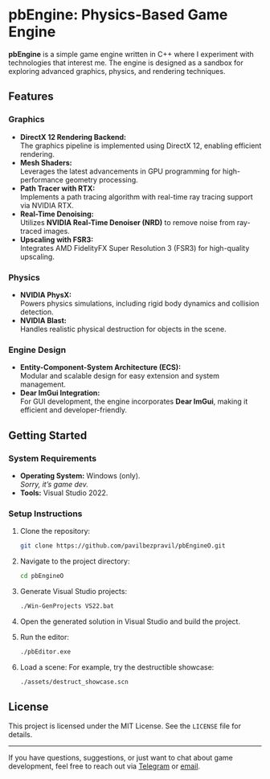 # **pbEngine: Physics-Based Game Engine**

**pbEngine** is a simple game engine written in C++ where I experiment with technologies that interest me. The engine is designed as a sandbox for exploring advanced graphics, physics, and rendering techniques.

## **Features**

### **Graphics**
- **DirectX 12 Rendering Backend:**  
  The graphics pipeline is implemented using DirectX 12, enabling efficient rendering.
- **Mesh Shaders:**  
  Leverages the latest advancements in GPU programming for high-performance geometry processing.
- **Path Tracer with RTX:**  
  Implements a path tracing algorithm with real-time ray tracing support via NVIDIA RTX.
- **Real-Time Denoising:**  
  Utilizes **NVIDIA Real-Time Denoiser (NRD)** to remove noise from ray-traced images.
- **Upscaling with FSR3:**  
  Integrates AMD FidelityFX Super Resolution 3 (FSR3) for high-quality upscaling.

### **Physics**
- **NVIDIA PhysX:**  
  Powers physics simulations, including rigid body dynamics and collision detection.
- **NVIDIA Blast:**  
  Handles realistic physical destruction for objects in the scene.

### **Engine Design**
- **Entity-Component-System Architecture (ECS):**  
  Modular and scalable design for easy extension and system management.
- **Dear ImGui Integration:**  
  For GUI development, the engine incorporates **Dear ImGui**, making it efficient and developer-friendly.

## **Getting Started**

### **System Requirements**
- **Operating System:** Windows (only).  
  _Sorry, it’s game dev._  
- **Tools:** Visual Studio 2022.

### **Setup Instructions**
1. Clone the repository:
   ```bash
   git clone https://github.com/pavilbezpravil/pbEngineO.git
   ```
2. Navigate to the project directory:
   ```bash
   cd pbEngineO
   ```
3. Generate Visual Studio projects:
   ```bash
   ./Win-GenProjects VS22.bat
   ```
4. Open the generated solution in Visual Studio and build the project.

5. Run the editor:
   ```bash
   ./pbEditor.exe
   ```

6. Load a scene:
   For example, try the destructible showcase:
   ```bash
   ./assets/destruct_showcase.scn
   ```

## **License**
This project is licensed under the MIT License. See the `LICENSE` file for details.

---

If you have questions, suggestions, or just want to chat about game development, feel free to reach out via [Telegram](https://t.me/pavilbezpravil) or [email](mailto:pavilbezpravil@gmail.com).
